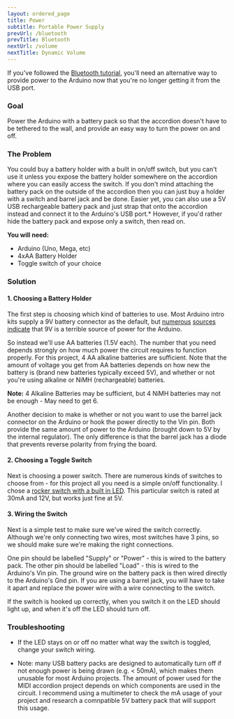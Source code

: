 ```yaml
---
layout: ordered_page
title: Power
subtitle: Portable Power Supply
prevUrl: /bluetooth
prevTitle: Bluetooth
nextUrl: /volume
nextTitle: Dynamic Volume
---
```


If you've followed the [Bluetooth tutorial](../bluetooth), you'll need an alternative way to provide power to the Arduino now that you're no longer getting it from the USB port.

### Goal

Power the Arduino with a battery pack so that the accordion doesn't have to be tethered to the wall, and provide an easy way to turn the power on and off.

### The Problem

You could buy a battery holder with a built in on/off switch, but you can't use it unless you expose the battery holder somewhere on the accordion where you can easily access the switch.  If you don't mind attaching the battery pack on the outside of the accordion then you can just buy a holder with a switch and barrel jack and be done.  Easier yet, you can also use a 5V USB rechargeable battery pack and just strap that onto the accordion instead and connect it to the Arduino's USB port.*  However, if you'd rather hide the battery pack and expose only a switch, then read on.

**You will need:**

- Arduino (Uno, Mega, etc)
- 4xAA Battery Holder
- Toggle switch of your choice

### Solution

#### 1. Choosing a Battery Holder

The first step is choosing which kind of batteries to use.  Most Arduino intro kits supply a 9V battery connector as the default, but [numerous](https://forum.arduino.cc/index.php?topic=87806.0) [sources](https://cybergibbons.com/uncategorized/arduino-misconceptions-6-a-9v-battery-is-a-good-power-source/) [indicate](https://arduino.stackexchange.com/questions/3688/arduino-powering-from-9v-battery) that 9V is a terrible source of power for the Arduino. 

[//]: # (insert links indicating as such along with explanations as to why )

So instead we'll use AA batteries (1.5V each).  The number that you need depends strongly on how much power the circuit requires to function properly.  For this project, 4 AA alkaline batteries are sufficient.  Note that the amount of voltage you get from AA batteries depends on how new the battery is (brand new batteries typically exceed 5V), and whether or not you're using alkaline or NiMH (rechargeable) batteries.

**Note:** 4 Alkaline Batteries may be sufficient, but 4 NiMH batteries may not be enough - May need to get 6.

Another decision to make is whether or not you want to use the barrel jack connector on the Arduino or hook the power directly to the Vin pin.  Both provide the same amount of power to the Arduino (brought down to 5V by the internal regulator).  The only difference is that the barrel jack has a diode that prevents reverse polarity from frying the board. 

[//]: # (TODO: need more research on this - I don't fully know what I'm talking about here)

[//]: # (should include a test on using a multimeter to compare voltage of different batteries in the battery pack)

#### 2. Choosing a Toggle Switch

Next is choosing a power switch.  There are numerous kinds of switches to choose from - for this project all you need is a simple on/off functionality.  I chose a [rocker switch with a built in LED](https://cdn.shopify.com/s/files/1/1490/5112/products/02750018_01_7097e7d8-73c9-4597-8490-ca61c1177e7e_grande.jpg?v=1487005669). This particular switch is rated at 30mA and 12V, but works just fine at 5V.

#### 3. Wiring the Switch

Next is a simple test to make sure we've wired the switch correctly.  Although we're only connecting two wires, most switches have 3 pins, so we should make sure we're making the right connections.

[//]: # (insert Fritzing board and circuit diagram here)

One pin should be labelled "Supply" or "Power" - this is wired to the battery pack.  The other pin should be labelled "Load" - this is wired to the Arduino's Vin pin.  The ground wire on the battery pack is then wired directly to the Arduino's Gnd pin.    If you are using a barrel jack, you will have to take it apart and replace the power wire with a wire connecting to the switch. 

[//]: # (insert link of someone else doing it, because I might not get around to doing this.)

If the switch is hooked up correctly, when you switch it on the LED should light up, and when it's off the LED should turn off.  

### Troubleshooting

- If the LED stays on or off no matter what way the switch is toggled, change your switch wiring.

* Note: many USB battery packs are designed to automatically turn off if not enough power is being drawn (e.g. < 50mA), which makes them unusable for most Arduino projects.  The amount of power used for the MIDI accordion project depends on which components are used in the circuit.  I recommend using a multimeter to check the mA usage of your project and research a comnpatible 5V battery pack that will support this usage.
